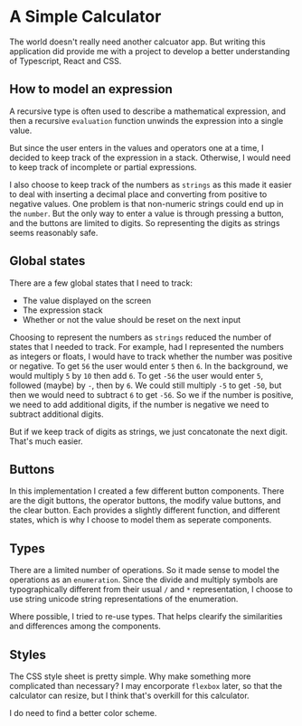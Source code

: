 # A Simple Calculator

The world doesn't really need another calcuator app. But writing this application did provide me with a project to develop a better understanding of Typescript, React and CSS. 

## How to model an expression

A recursive type is often used to describe a mathematical expression, and then a recursive `evaluation` function unwinds the expression into a single value.

But since the user enters in the values and operators one at a time, I decided to keep track of the expression in a stack. Otherwise, I would need to keep track of incomplete or partial expressions. 

I also choose to keep track of the numbers as `strings`  as this made it easier to deal with inserting a decimal place and converting from positive to negative values. One problem is that non-numeric strings could end up in the `number`. But the only way to enter a value is through pressing a button, and the buttons are limited to digits. So representing the digits as strings seems reasonably safe.

## Global states

There are a few global states that I need to track:

* The value displayed on the screen
* The expression stack
* Whether or not the value should be reset on the next input

Choosing to represent the numbers as `strings` reduced the number of states that I needed to track. For example, had I represented the numbers as integers or floats, I would have to track whether the number was positive or negative. To get `56` the user would enter `5` then `6`. In the background, we would multiply `5` by `10` then add `6`. To get `-56` the user would enter `5`, followed (maybe) by `-`, then by `6`. We could still multiply `-5` to get `-50`, but then we would need to subtract `6` to get `-56`. So we if the number is positive, we need to add additional digits, if the number is negative we need to subtract additional digits.

But if we keep track of digits as strings, we just concatonate the next digit. That's much easier.

## Buttons
In this implementation I created a few different button components. There are the digit buttons, the operator buttons, the modify value buttons, and the clear button. Each provides a slightly different function, and different states, which is why I choose to model them as seperate components. 

## Types
There are a limited number of operations. So it made sense to model the operations as an `enumeration`. Since the divide and multiply symbols are typographically different from their usual `/` and `*` representation, I choose to use string unicode string representations of the enumeration. 

Where possible, I tried to re-use types. That helps clearify the similarities and differences among the components. 

## Styles
The CSS style sheet is pretty simple. Why make something more complicated than necessary? I may encorporate `flexbox` later, so that the calculator can resize, but I think that's overkill for this calculator.

I do need to find a better color scheme.